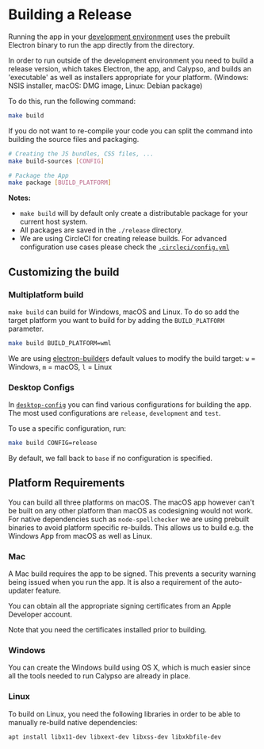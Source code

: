 # Building a Release

Running the app in your [development environment](development.md) uses the prebuilt Electron binary to run the app directly from the directory.

In order to run outside of the development environment you need to build a release version, which takes Electron, the app, and Calypso, and builds an 'executable' as well as installers appropriate for your platform. (Windows: NSIS installer, macOS: DMG image, Linux: Debian package)

To do this, run the following command:

```bash
make build
```

If you do not want to re-compile your code you can split the command into building the source files and packaging.

```bash
# Creating the JS bundles, CSS files, ...
make build-sources [CONFIG]

# Package the App
make package [BUILD_PLATFORM]
```

**Notes:**
- `make build` will by default only create a distributable package for your current host system.
- All packages are saved in the `./release` directory.
- We are using CircleCI for creating release builds. For advanced configuration use cases please check the [`.circleci/config.yml`](../.circleci/config.yml)  

## Customizing the build

### Multiplatform build
`make build` can build for Windows, macOS and Linux. To do so add the target platform you want to build for by adding the `BUILD_PLATFORM` parameter.

```bash
make build BUILD_PLATFORM=wml
```

We are using [electron-builder](https://electron.build)s default values to modify the build target:
`w` = Windows, `m` = macOS, `l` = Linux

### Desktop Configs

In [`desktop-config`](../desktop-config) you can find various configurations for building the app. The most used configurations are
`release`, `development` and `test`.

To use a specific configuration, run:

```bash
make build CONFIG=release
```

By default, we fall back to `base` if no configuration is specified.

## Platform Requirements

You can build all three platforms on macOS. The macOS app however can't be built on any other platform than macOS as codesigning would not work. 
For native dependencies such as `node-spellchecker` we are using prebuilt binaries to avoid platform specific re-builds. This allows us to build e.g. the Windows App from macOS as well as Linux.

### Mac

A Mac build requires the app to be signed. This prevents a security warning being issued when you run the app. It is also a requirement of the auto-updater feature.

You can obtain all the appropriate signing certificates from an Apple Developer account.

Note that you need the certificates installed prior to building.

### Windows

You can create the Windows build using OS X, which is much easier since all the tools needed to run Calypso are already in place.


### Linux

To build on Linux, you need the following libraries in order to be able to manually re-build native dependencies:

```
apt install libx11-dev libxext-dev libxss-dev libxkbfile-dev
```
